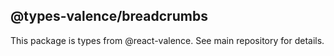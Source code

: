 ## @types-valence/breadcrumbs

This package is types from @react-valence. See main repository for details.
